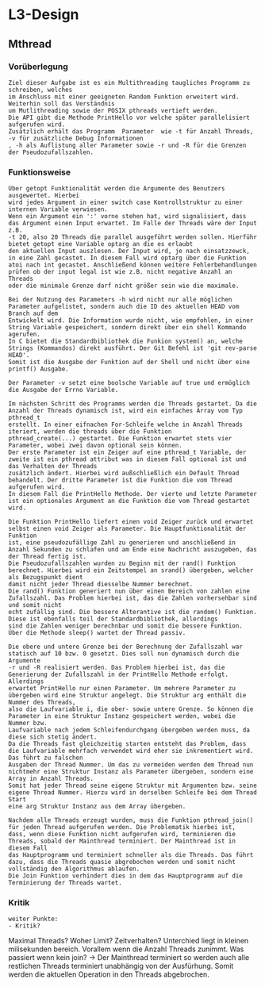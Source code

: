 # L3-Design

## Mthread

### Vorüberlegung
    Ziel dieser Aufgabe ist es ein Multithreading taugliches Programm zu schreiben, welches
    im Anschluss mit einer geeigneten Random Funktion erweitert wird. Weiterhin soll das Verständnis
    um Mutlithreading sowie der POSIX pthreads vertieft werden. 
    Die API gibt die Methode PrintHello vor welche später parallelisiert aufgerufen wird. 
    Zusätzlich erhält das Programm  Parameter  wie -t für Anzahl Threads, -v für zusätzliche Debug Informationen
    , -h als Auflistung aller Parameter sowie -r und -R für die Grenzen der Pseudozufallszahlen. 
    
    
### Funktionsweise
    
    Über getopt Funktionalität werden die Argumente des Benutzers ausgewertet. Hierbei 
    wird jedes Argument in einer switch case Kontrollstruktur zu einer internen Variable verwiesen.
    Wenn ein Argument ein ':' vorne stehen hat, wird signalisiert, dass das Argument einen Input erwartet. Im Falle der Threads wäre der Input z.B.
    -t 20, also 20 Threads die parallel ausgeführt werden sollen. Hierführ bietet getopt eine Variable optarg an die es erlaubt
    den aktuellen Input auszlesen. Der Input wird, je nach einsatzzewck, in eine Zahl gecastet. In diesem Fall wird optarg über die Funktion
    atoi nach int gecastet. Anschließend können weitere Fehlerbehandlungen prüfen ob der input legal ist wie z.B. nicht negative Anzahl an Threads
    oder die minimale Grenze darf nicht größer sein wie die maximale.
    
    Bei der Nutzung des Parameters -h wird nicht nur alle möglichen Parameter aufgelistet, sondern auch die ID des aktuellen HEAD vom Branch auf dem
    Entwickelt wird. Die Information wurde nicht, wie empfohlen, in einer String Variable gespeichert, sondern direkt über ein shell Kommando agerufen.
    In C bietet die Standardbibliothek die Funkion system() an, welche Strings (Kommandos) direkt ausführt. Der Git Befehl ist 'git rev-parse HEAD'.
    Somit ist die Ausgabe der Funktion auf der Shell und nicht über eine printf() Ausgabe.
    
    Der Parameter -v setzt eine boolsche Variable auf true und ermöglich die Ausgabe der Errno Variable.
    
    Im nächsten Schritt des Programms werden die Threads gestartet. Da die Anzahl der Threads dynamisch ist, wird ein einfaches Array vom Typ pthread_t
    erstellt. In einer eifnachen For-Schleife welche in Anzahl Threads iteriert, werden die threads über die Funktion 
    pthread_create(...) gestartet. Die Funktion erwartet stets vier Parameter, wobei zwei davon optional sein können.
    Der erste Parameter ist ein Zeiger auf eine pthread_t Variable, der zweite ist ein pthread attribut was in diesem Fall optional ist und das Verhalten der Threads
    zusätzlich ändert. Hierbei wird außschließlich ein Default Thread behandelt. Der dritte Parameter ist die Funktion die vom Thread aufgerufen wird.
    In diesem Fall die PrintHello Methode. Der vierte und letzte Parameter ist ein optionales Argument an die Funktion die vom Thread gestartet wird.
    
    Die Funktion PrintHello liefert einen void Zeiger zurück und erwartet selbst einen void Zeiger als Parameter. Die Hauptfunktionalität der Funktion 
    ist, eine pseudozufällige Zahl zu generieren und anschließend in Anzahl Sekunden zu schlafen und am Ende eine Nachricht auszugeben, das der Thread fertig ist.
    Die Pseudozufallszahlen wurden zu Beginn mit der rand() Funktion berechnet. Hierbei wird ein Zeitstempel an srand() übergeben, welcher als Bezugspunkt dient
    damit nicht jeder Thread diesselbe Nummer berechnet.
    Die rand() Funktion generiert nun über einen Bereich von zahlen eine Zufallszahl. Das Problem hierbei ist, das die Zahlen vorhersehbar sind und somit nicht
    echt zufällig sind. Die bessere Alterantive ist die random() Funktion. Diese ist ebenfalls teil der Standardbibliothek, allerdings 
    sind die Zahlen weniger berechnbar und somit die bessere Funktion. Über die Methode sleep() wartet der Thread passiv.
    
    Die obere und untere Grenze bei der Berechnung der Zufallszahl war statisch auf 10 bzw. 0 gesetzt. Dies soll nun dynamisch durch die Argumente
    -r und -R realisiert werden. Das Problem hierbei ist, das die Generierung der Zufallszahl in der PrintHello Methode erfolgt. Allerdings
    erwartet PrintHello nur einen Parameter. Um mehrere Parameter zu übergeben wird eine Struktur angelegt. Die Struktur arg enthält die Nummer des Threads,
    also die Laufvariable i, die ober- sowie untere Grenze. So können die Parameter in eine Struktur Instanz gespeichert werden, wobei die Nummer bzw. 
    Laufvariable nach jedem Schleifendurchgang übergeben werden muss, da diese sich stetig ändert.
    Da die Threads fast gleichzeitig starten entsteht das Problem, dass die Laufvariable mehrfach verwendet wird eher sie inkrementiert wird. Das führt zu falschen
    Ausgaben der Thread Nummer. Um das zu vermeiden werden dem Thread nun nichtmehr eine Struktur Instanz als Parameter übergeben, sondern eine Array in Anzahl Threads.
    Somit hat jeder Thread seine eigene Struktur mit Argumenten bzw. seine eigene Thread Nummer. Hierzu wird in derselben Schleife bei dem Thread Start
    eine arg Struktur Instanz aus dem Array übergeben. 
    
    Nachdem alle Threads erzeugt wurden, muss die Funktion pthread_join() für jeden Thread aufgerufen werden. Die Problematik hierbei ist,
    dass, wenn diese Funktion nicht aufgerufen wird, terminieren die Threads, sobald der Mainthread terminiert. Der Mainthread ist in diesem Fall
    das Hauptprogramm und terminiert schneller als die Threads. Das führt dazu, dass die Threads quasie abgrebochen werden und somit nicht vollständig den Algorithmus ablaufen.
    Die Join Funktion verhindert dies in dem das Hauptprogramm auf die Terminierung der Threads wartet. 
    
### Kritik

    weiter Punkte:
    - Kritik? 

   


Maximal Threads? Woher Limit?
Zeitverhalten? Unterchied liegt in kleinen milisekunden bereich. Vorallem wenn die Anzahl Threads zunimmt.
Was passiert wenn kein join? -> Der Mainthread terminiert so werden auch alle restlichen Threads terminiert unabhängig von der Ausfürhung.
	Somit werden die aktuellen Operation in den Threads abgebrochen. 
